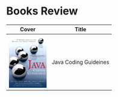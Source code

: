# Books Review

| Cover | Title |
| --- | --- |
| <img src="/Java Coding Guideines.png" width="100" height="140" alt="Java Coding Guideines"> | Java Coding Guideines |
